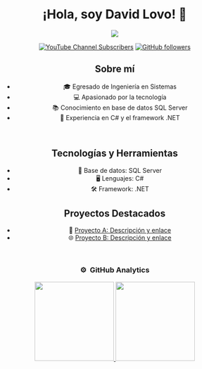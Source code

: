 <div align="center">
  <h1 align="center">¡Hola, soy David Lovo! 👋</h1>
  <img src="URL_DE_TU_IMAGEN">

  [![YouTube Channel Subscribers](URL_DE_TU_IMAGEN_YOUTUBE)](URL_DE_TU_CANAL_DE_YOUTUBE)
  [![GitHub followers](URL_DE_TU_IMAGEN_GITHUB)](URL_DE_TU_PERFIL_GITHUB)

  ## Sobre mí

  - 🎓 Egresado de Ingeniería en Sistemas
  - 💻 Apasionado por la tecnología
  - 📚 Conocimiento en base de datos SQL Server
  - 💼 Experiencia en C# y el framework .NET

  <br>

  ## Tecnologías y Herramientas

  - 💽 Base de datos: SQL Server
  - 🖥️ Lenguajes: C#
  - 🛠️ Framework: .NET

  ## Proyectos Destacados

  - 🚀 [Proyecto A: Descripción y enlace](URL_DEL_PROYECTO_A)
  - 🌐 [Proyecto B: Descripción y enlace](URL_DEL_PROYECTO_B)

  <br>

  ### ⚙️ &nbsp;GitHub Analytics

  <p align="center">
    <a href="https://github.com/TU_USUARIO_GITHUB">
      <img height="180em" src="https://github-readme-stats-eight-theta.vercel.app/api?username=TU_USUARIO_GITHUB&show_icons=true&theme=algolia&include_all_commits=true&count_private=true"/>
      <img height="180em" src="https://github-readme-stats-eight-theta.vercel.app/api/top-langs/?username=TU_USUARIO_GITHUB&layout=compact&langs_count=8&theme=algolia"/>
    </a>
  </p>
</div>

